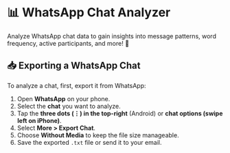 
# 📊 WhatsApp Chat Analyzer

Analyze WhatsApp chat data to gain insights into message patterns, word frequency, active participants, and more! 🚀

## 📥 Exporting a WhatsApp Chat
To analyze a chat, first, export it from WhatsApp:
1. Open **WhatsApp** on your phone.
2. Select the **chat** you want to analyze.
3. Tap the **three dots (⋮) in the top-right** (Android) or **chat options (swipe left on iPhone)**.
4. Select **More > Export Chat**.
5. Choose **Without Media** to keep the file size manageable.
6. Save the exported `.txt` file or send it to your email.

